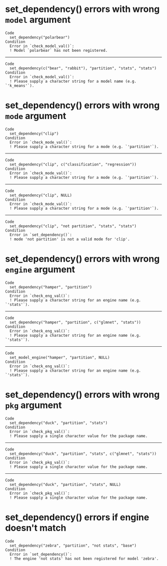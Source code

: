 # set_dependency() errors with wrong `model` argument

    Code
      set_dependency("polarbear")
    Condition
      Error in `check_model_val()`:
      ! Model `polarbear` has not been registered.

---

    Code
      set_dependency(c("bear", "rabbit"), "partition", "stats", "stats")
    Condition
      Error in `check_model_val()`:
      ! Please supply a character string for a model name (e.g. `'k_means'`).

# set_dependency() errors with wrong `mode` argument

    Code
      set_dependency("clip")
    Condition
      Error in `check_mode_val()`:
      ! Please supply a character string for a mode (e.g. `'partition'`).

---

    Code
      set_dependency("clip", c("classification", "regression"))
    Condition
      Error in `check_mode_val()`:
      ! Please supply a character string for a mode (e.g. `'partition'`).

---

    Code
      set_dependency("clip", NULL)
    Condition
      Error in `check_mode_val()`:
      ! Please supply a character string for a mode (e.g. `'partition'`).

---

    Code
      set_dependency("clip", "not partition", "stats", "stats")
    Condition
      Error in `set_dependency()`:
      ! mode 'not partition' is not a valid mode for 'clip'.

# set_dependency() errors with wrong `engine` argument

    Code
      set_dependency("hamper", "partition")
    Condition
      Error in `check_eng_val()`:
      ! Please supply a character string for an engine name (e.g. `'stats'`).

---

    Code
      set_dependency("hamper", "partition", c("glmnet", "stats"))
    Condition
      Error in `check_eng_val()`:
      ! Please supply a character string for an engine name (e.g. `'stats'`).

---

    Code
      set_model_engine("hamper", "partition", NULL)
    Condition
      Error in `check_eng_val()`:
      ! Please supply a character string for an engine name (e.g. `'stats'`).

# set_dependency() errors with wrong `pkg` argument

    Code
      set_dependency("duck", "partition", "stats")
    Condition
      Error in `check_pkg_val()`:
      ! Please supply a single character value for the package name.

---

    Code
      set_dependency("duck", "partition", "stats", c("glmnet", "stats"))
    Condition
      Error in `check_pkg_val()`:
      ! Please supply a single character value for the package name.

---

    Code
      set_dependency("duck", "partition", "stats", NULL)
    Condition
      Error in `check_pkg_val()`:
      ! Please supply a single character value for the package name.

# set_dependency() errors if engine doesn't match

    Code
      set_dependency("zebra", "partition", "not stats", "base")
    Condition
      Error in `set_dependency()`:
      ! The engine 'not stats' has not been registered for model 'zebra'.

